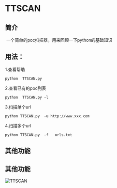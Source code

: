 # TTSCAN

## 简介

​      一个简单的poc扫描器。用来回顾一下python的基础知识

## 用法：

1.查看帮助

```
python  TTSCAN.py
```

2.查看已有的poc列表

```
python  TTSCAN.py -l
```

3.扫描单个url

```
python TTSCAN.py  -u http://www.xxx.com
```

4.扫描多个url

```
python TTSCAN.py  -f   urls.txt 
```

## 其他功能

## 其他功能

![TTSCAN](https://github.com/trutle965/TTSCAN/blob/main/TTSCAN.png)


